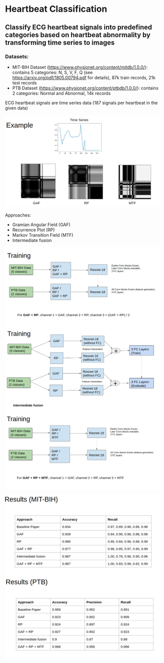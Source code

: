 # Heartbeat Classification
## Classify ECG heartbeat signals into predefined categories based on heartbeat abnormality by transforming time series to images

### Datasets:
- MIT-BIH Dataset (https://www.physionet.org/content/mitdb/1.0.0/): contains 5 categories: N, S, V, F, Q (see https://arxiv.org/pdf/1805.00794.pdf for details), 87k train records, 21k test records
- PTB Dataset (https://www.physionet.org/content/ptbdb/1.0.0/): contains 2 categories: Normal and Abnormal, 14k records

ECG heartbeat signals are time series data (187 signals per heartbeat in the given data)

![alt text](https://github.com/atabas/Heartbeat-Classification/blob/master/Screenshots/example_images.png "GAF, RP, MTF")

Approaches:
- Gramian Angular Field (GAF)
- Recurrence Plot (RP)
- Markov Transition Field (MTF)
- Intermediate fusion


![alt text](https://github.com/atabas/Heartbeat-Classification/blob/master/Screenshots/GAF+RP.png "GAF+RP")
![alt text](https://github.com/atabas/Heartbeat-Classification/blob/master/Screenshots/Fusion.png "Intermediate Fusion")
![alt text](https://github.com/atabas/Heartbeat-Classification/blob/master/Screenshots/GAF+RP+MTF.png "GAF+RP+MTF")


![alt text](https://github.com/atabas/Heartbeat-Classification/blob/master/Screenshots/results_mit_bih.png "Results for MIT BIH")
![alt text](https://github.com/atabas/Heartbeat-Classification/blob/master/Screenshots/results_ptb.png "Results for PTB")


